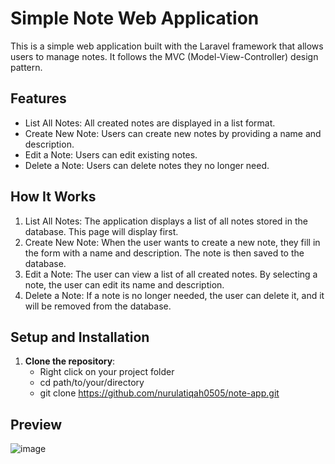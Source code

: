 # Simple Note Web Application

This is a simple web application built with the Laravel framework that allows users to manage notes. It follows the MVC (Model-View-Controller) design pattern.

## Features

- List All Notes: All created notes are displayed in a list format.
- Create New Note: Users can create new notes by providing a name and description.
- Edit a Note: Users can edit existing notes.
- Delete a Note: Users can delete notes they no longer need.

## How It Works

1. List All Notes: The application displays a list of all notes stored in the database. This page will display first.
1. Create New Note: When the user wants to create a new note, they fill in the form with a name and description. The note is then saved to the database.
2. Edit a Note: The user can view a list of all created notes. By selecting a note, the user can edit its name and description.
3. Delete a Note: If a note is no longer needed, the user can delete it, and it will be removed from the database.


## Setup and Installation

1. **Clone the repository**:
    - Right click on your project folder
    - cd path/to/your/directory
    - git clone https://github.com/nurulatiqah0505/note-app.git


## Preview
![image](https://github.com/user-attachments/assets/0dc8f02c-05a4-44c8-9ce3-ff8954ca20ee)
